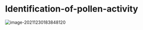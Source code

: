 # Identification-of-pollen-activity

![image-20211230183848120](C:\Users\administered\AppData\Roaming\Typora\typora-user-images\image-20211230183848120.png)